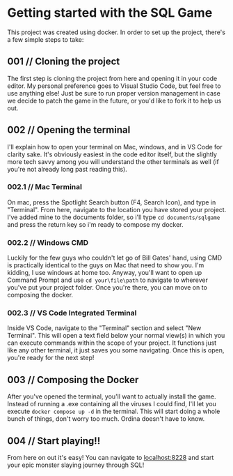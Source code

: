 # Getting started with the SQL Game
This project was created using docker. In order to set up the project, there's a few simple steps to take:

## 001 // Cloning the project
The first step is cloning the project from here and opening it in your code editor. My personal preference goes to Visual Studio Code, but feel free to use anything else! Just be sure to run proper version management in case we decide to patch the game in the future, or you'd like to fork it to help us out.

## 002 // Opening the terminal
I'll explain how to open your terminal on Mac, windows, and in VS Code for clarity sake. It's obviously easiest in the code editor itself, but the slightly more tech savvy among you will understand the other terminals as well (if you're not already long past reading this).

  ### 002.1 // Mac Terminal
  On mac, press the Spotlight Search button (F4, Search Icon), and type in "Terminal". From here, navigate to the location you have stored your project.
  I've added mine to the documents folder, so i'll type `cd documents/sqlgame` and press the return key so i'm ready to compose my docker.

  ### 002.2 // Windows CMD
  Luckily for the few guys who couldn't let go of Bill Gates' hand, using CMD is practically identical to the guys on Mac that need to show you. I'm kidding, I use windows at home   too. Anyway, you'll want to open up Command Prompt and use `cd your\file\path` to navigate to wherever you've put your project folder. Once you're there, you can move on to        composing the docker.

  ### 002.3 // VS Code Integrated Terminal
  Inside VS Code, navigate to the "Terminal" section and select "New Terminal". This will open a text field below your normal view(s) in which you can execute commands within the   scope of your project. It functions just like any other terminal, it just saves you some navigating. Once this is open, you're ready for the next step!

## 003 // Composing the Docker
After you've opened the terminal, you'll want to actually install the game. Instead of running a .exe containing all the viruses I could find, I'll let you execute
`docker compose up -d` in the terminal. This will start doing a whole bunch of things, don't worry too much. Ordina doesn't have to know.

## 004 // Start playing!!
From here on out it's easy! You can navigate to [localhost:8228](localhost:8228) and start your epic monster slaying journey through SQL!
